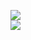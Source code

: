 [![](https://img.shields.io/badge/Made%20With-Github%20Spray-lightgrey.svg?style=for-the-badge&logo=github)](https://github.com/Annihil/github-spray#6912)  
[![](https://i.imgur.com/2DrTn0Z.gif)](https://github.com/Annihil/github-spray)